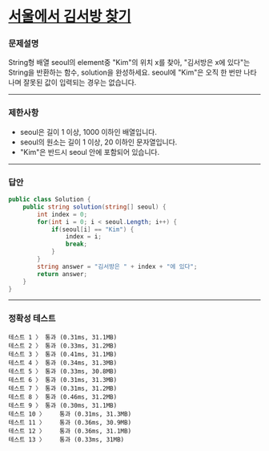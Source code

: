 # <a href="https://school.programmers.co.kr/learn/courses/30/lessons/12919">서울에서 김서방 찾기</a>

### 문제설명

String형 배열 seoul의 element중 "Kim"의 위치 x를 찾아, "김서방은 x에 있다"는 String을 반환하는 함수, solution을 완성하세요. 
seoul에 "Kim"은 오직 한 번만 나타나며 잘못된 값이 입력되는 경우는 없습니다.

***

### 제한사항

 - seoul은 길이 1 이상, 1000 이하인 배열입니다.
 - seoul의 원소는 길이 1 이상, 20 이하인 문자열입니다.
 - "Kim"은 반드시 seoul 안에 포함되어 있습니다.

***

### 답안
``` csharp
public class Solution {
    public string solution(string[] seoul) {
        int index = 0;
        for(int i = 0; i < seoul.Length; i++) {
            if(seoul[i] == "Kim") {
                index = i;
                break;
            }
        }
        string answer = "김서방은 " + index + "에 있다";
        return answer;
    }
}
```

***

### 정확성 테스트
```
테스트 1 〉	통과 (0.31ms, 31.1MB)
테스트 2 〉	통과 (0.33ms, 31.2MB)
테스트 3 〉	통과 (0.41ms, 31.1MB)
테스트 4 〉	통과 (0.34ms, 31.3MB)
테스트 5 〉	통과 (0.33ms, 30.8MB)
테스트 6 〉	통과 (0.31ms, 31.3MB)
테스트 7 〉	통과 (0.31ms, 31.2MB)
테스트 8 〉	통과 (0.46ms, 31.2MB)
테스트 9 〉	통과 (0.30ms, 31.1MB)
테스트 10 〉	통과 (0.31ms, 31.3MB)
테스트 11 〉	통과 (0.36ms, 30.9MB)
테스트 12 〉	통과 (0.36ms, 31.1MB)
테스트 13 〉	통과 (0.33ms, 31MB)
```